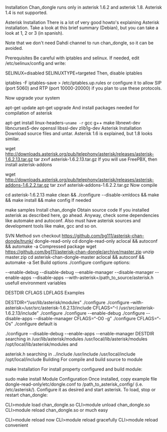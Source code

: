 Installation
Chan_dongle runs only in asterisk 1.6.2 and asterisk 1.8. Asterisk 1.4 is not supported.

Asterisk Installation
There is a lot of very good howto's explaining Asterisk installation. Take a look at this brief summary (Debian), but you can take a look at 1, 2 or 3 (in spanish).

Note that we don't need Dahdi channel to run chan_dongle, so it can be avoided.

Prerequisites
Be careful with iptables and selinux. If needed, edit /etc/selinux/config and write:

SELINUX=disabled
SELINUXTYPE=targeted
Then, disable iptables

iptables -F
iptables-save > /etc/iptables.up.rules
or configure it to allow SIP (port 5060) and RTP (port 10000-20000) if you plan to use these protocols.

Now upgrade your system

apt-get update
apt-get upgrade
And install packages needed for compilation of asterisk

apt-get install linux-headers-`uname -r` gcc g++ make libnewt-dev libncurses5-dev openssl libssl-dev zlib1g-dev
Asterisk Installation
Download source files and untar. Asterisk 1.6 is explained, but 1.8 looks similar.

wget http://downloads.asterisk.org/pub/telephony/asterisk/releases/asterisk-1.6.2.13.tar.gz
tar zxvf asterisk-1.6.2.13.tar.gz
If you will use FreePBX, then install asterisk-addons

wget http://downloads.asterisk.org/pub/telephony/asterisk/releases/asterisk-addons-1.6.2.2.tar.gz
tar zxvf asterisk-addons-1.6.2.2.tar.gz
Now compile

cd asterisk-1.6.2.13
make clean && ./configure --disable-xmldocs && make && make install && make config
If needed

make samples
Install chan_dongle
Obtain source code
If you installed asterisk as described here, go ahead. Anyway, check some dependencies like automake and autoconf. Also must have asterisk sources and development tools like make, gcc and so on.

SVN Method
svn checkout https://github.com/bg111/asterisk-chan-dongle/trunk/ dongle-read-only
cd dongle-read-only
aclocal && autoconf && automake -a
Compressed package
wget https://github.com/bg111/asterisk-chan-dongle/archive/master.zip
unzip master.zip
cd asterisk-chan-dongle-master
aclocal && autoconf && automake -a
Set Build options
./configure
configure options:

--enable-debug
--disable-debug
--enable-manager
--disable-manager
--enable-apps
--disable-apps
--with-asterisk=/path_to_source/asterisk.h
usefull environment variables

DESTDIR
CFLAGS
LDFLAGS
Examples

DESTDIR=“/usr/lib/asterisk/modules” ./configure
./configure –with-asterisk=/usr/src/asterisk-1.6.2.13/include
CFLAGS=“-I /usr/src/asterisk-1.6.2.13/include” ./configure
./configure --enable-debug
./configure --disable-apps --disable-manager
CFLAGS=“-O0 -g” ./configure
CFLAGS=“-Os” ./configure
default is

./configure --disable-debug --enable-apps --enable-manager
DESTDIR searching in /usr/lib/asterisk/modules /usr/local/lib/asterisk/modules /opt/local/lib/asterisk/modules
and

asterisk.h searching in ../include /usr/include /usr/local/include /opt/local/include
Building
For compile and build source to module

make
Installation
For install property configured and build module:

sudo make install
Module Configuration
Once installed, copy example file dongle-read-only/etc/dongle.conf to /path_to_asterisk_config/ (i.e. /etc/asterisk/). Configure it as desired and start asterisk. To load, stop or restart chan_dongle:

CLI>module load chan_dongle.so
CLI>module unload chan_dongle.so
CLI>module reload chan_dongle.so
or much easy

CLI>module reload now
CLI>module reload gracefully
CLI>module reload convenient
